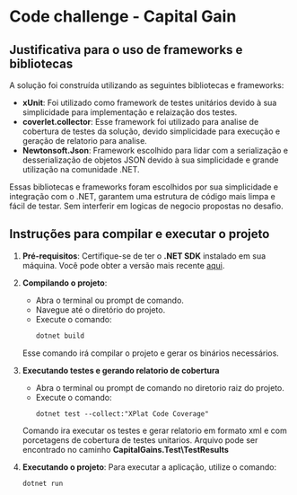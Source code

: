 # Code challenge - Capital Gain

## Justificativa para o uso de frameworks e bibliotecas

A solução foi construída utilizando as seguintes bibliotecas e frameworks:

- **xUnit**: Foi utilizado como framework de testes unitários devido à sua simplicidade para implementação e relaização dos testes.
- **coverlet.collector**: Esse framework foi utilizado para analise de cobertura de testes da solução, devido simplicidade para execução e geração de relatorio para analise. 
- **Newtonsoft.Json**: Framework escolhido para lidar com a serialização e desserialização de objetos JSON devido à sua simplicidade e grande utilização na comunidade .NET.

Essas bibliotecas e frameworks foram escolhidos por sua simplicidade e integração com o .NET, garantem uma estrutura de código mais limpa e fácil de testar. Sem interferir
em logicas de negocio propostas no desafio.

## Instruções para compilar e executar o projeto

1. **Pré-requisitos**: Certifique-se de ter o **.NET SDK** instalado em sua máquina. Você pode obter a versão mais recente [aqui](https://dotnet.microsoft.com/download).

2. **Compilando o projeto**:
   - Abra o terminal ou prompt de comando.
   - Navegue até o diretório do projeto.
   - Execute o comando:
     ```bash
     dotnet build
     ```
   Esse comando irá compilar o projeto e gerar os binários necessários.

3. **Executando testes e gerando relatorio de cobertura**
   - Abra o terminal ou prompt de comando no diretorio raiz do projeto.
   - Execute o comando:
     ```
     dotnet test --collect:"XPlat Code Coverage"
     ```
   Comando ira executar os testes e gerar relatorio em formato xml
   e com porcetagens de cobertura de testes unitarios. Arquivo pode
   ser encontrado no caminho **CapitalGains.Test\TestResults**
	
3. **Executando o projeto**:
   Para executar a aplicação, utilize o comando:
   ```bash
   dotnet run
   ```
